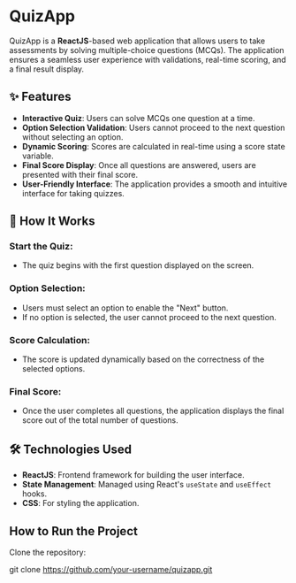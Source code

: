 # QuizApp

QuizApp is a **ReactJS**-based web application that allows users to take assessments by solving multiple-choice questions (MCQs). The application ensures a seamless user experience with validations, real-time scoring, and a final result display.

## ✨ Features

- **Interactive Quiz**: Users can solve MCQs one question at a time.
- **Option Selection Validation**: Users cannot proceed to the next question without selecting an option.
- **Dynamic Scoring**: Scores are calculated in real-time using a score state variable.
- **Final Score Display**: Once all questions are answered, users are presented with their final score.
- **User-Friendly Interface**: The application provides a smooth and intuitive interface for taking quizzes.

## 🚀 How It Works

### Start the Quiz:
- The quiz begins with the first question displayed on the screen.

### Option Selection:
- Users must select an option to enable the "Next" button.
- If no option is selected, the user cannot proceed to the next question.

### Score Calculation:
- The score is updated dynamically based on the correctness of the selected options.

### Final Score:
- Once the user completes all questions, the application displays the final score out of the total number of questions.

## 🛠️ Technologies Used
- **ReactJS**: Frontend framework for building the user interface.
- **State Management**: Managed using React's `useState` and `useEffect` hooks.
- **CSS**: For styling the application.

## How to Run the Project
Clone the repository:

git clone https://github.com/your-username/quizapp.git
